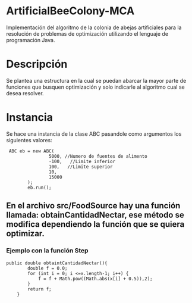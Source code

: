 # ArtificialBeeColony-MCA
Implementación del algoritmo de la colonia de abejas artificiales para la resolución de problemas de optimización utilizando el lenguaje de programación Java.
# Descripción
Se plantea una estructura en la cual se puedan abarcar la mayor parte de funciones que busquen optimización y
solo indicarle al algoritmo cual se desea resolver.
# Instancia
Se hace una instancia de la clase ABC pasandole como argumentos los siguientes valores: 
```
 ABC eb = new ABC(
                5000, //Numero de fuentes de alimento
                -100,   //Limite inferior
                100,   //Limite superior
                10,
                15000
        );
        eb.run();
```
## En el archivo src/FoodSource hay una función llamada: obtainCantidadNectar, ese método se modifica dependiendo la función que se quiera optimizar.
### Ejemplo con la función Step
```
public double obtaintCantidadNectar(){
        double f = 0.0;
        for (int i = 0; i <=x.length-1; i++) {
            f = f + Math.pow((Math.abs(x[i] + 0.5)),2);
        }
        return f;
    }
```
